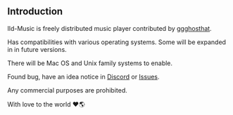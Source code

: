 ## Introduction
Ild-Music is freely distributed music player contributed by [ggghosthat](https://github.com/ggghosthat/).

Has compatibilities with various operating systems. Some will be expanded in in future versions.

There will be Mac OS and Unix family systems to enable.


Found bug, have an idea notice in [Discord](https://discord.gg/dXqkwyyR) or [Issues](https://github.com/ggghosthat/Projects/issues).


Any commercial purposes are prohibited.

With love to the world ❤️🌎 
